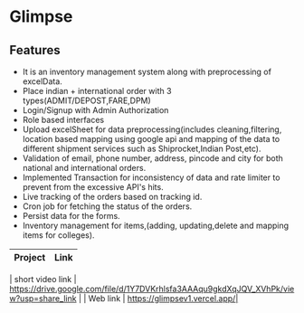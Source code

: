 # Glimpse
  ## Features
  - It is an inventory management system along with preprocessing of excelData.
  - Place indian + international order with 3 types(ADMIT/DEPOST,FARE,DPM)
  - Login/Signup with Admin Authorization
  - Role based interfaces
  - Upload excelSheet for data preprocessing(includes cleaning,filtering, location based mapping using google api and mapping of the data to different shipment services such as Shiprocket,Indian Post,etc).
  - Validation of email, phone number, address, pincode and city for both national and international orders.
  - Implemented Transaction for inconsistency of data and rate limiter to prevent from the excessive API's hits.
  - Live tracking of the orders based on tracking id.
  - Cron job for fetching the status of the orders.
  - Persist data for the forms.
  - Inventory management for items,(adding, updating,delete and mapping items for colleges).


| Project | Link |
| ------ | ------ |

| short video link  | https://drive.google.com/file/d/1Y7DVKrhlsfa3AAAqu9gkdXqJQV_XVhPk/view?usp=share_link |
| Web link | https://glimpsev1.vercel.app/|
